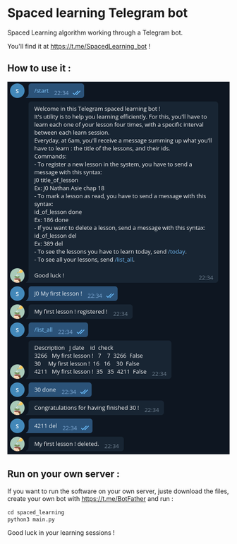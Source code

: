 # Spaced learning Telegram bot
Spaced Learning algorithm working through a Telegram bot.

You'll find it at https://t.me/SpacedLearning_bot !

## How to use it :

![Screenshot](spaced_learning.png)



## Run on your own server :

If you want to run the software on your own server, juste download the files, create your own bot with https://t.me/BotFather and run :
```
cd spaced_learning
python3 main.py
```

Good luck in your learning sessions !
